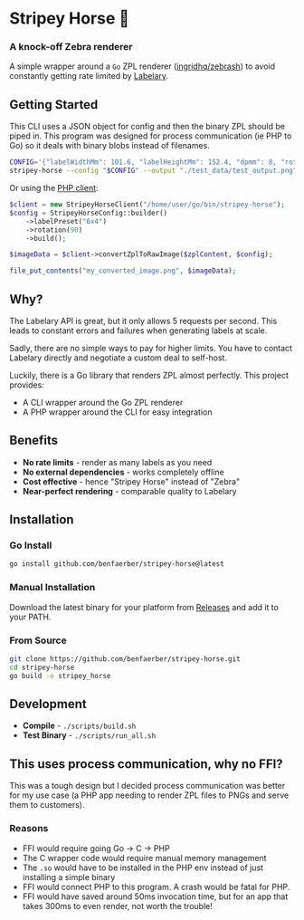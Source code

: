 # Stripey Horse 🦓
### A knock-off Zebra renderer

A simple wrapper around a `Go` ZPL renderer ([ingridhq/zebrash](https://github.com/ingridhq/zebrash)) to avoid constantly getting rate limited by [Labelary](https://labelary.com/service.html).

## Getting Started
This CLI uses a JSON object for config and then the binary ZPL should be piped in.
This program was designed for process communication (ie PHP to Go) so it deals with binary blobs instead of filenames.
```sh
CONFIG='{"labelWidthMm": 101.6, "labelHeightMm": 152.4, "dpmm": 8, "rotation": 0}'
stripey-horse --config "$CONFIG" --output "./test_data/test_output.png" < "$zpl_file"
```
Or using the [PHP client](https://github.com/benfaerber/zpl-to-png):
```php
$client = new StripeyHorseClient("/home/user/go/bin/stripey-horse");
$config = StripeyHorseConfig::builder()
    ->labelPreset("6x4")
    ->rotation(90)
    ->build();

$imageData = $client->convertZplToRawImage($zplContent, $config);

file_put_contents("my_converted_image.png", $imageData);
```

## Why?

The Labelary API is great, but it only allows 5 requests per second. This leads to constant errors and failures when generating labels at scale.

Sadly, there are no simple ways to pay for higher limits. You have to contact Labelary directly and negotiate a custom deal to self-host.

Luckily, there is a Go library that renders ZPL almost perfectly. This project provides:
- A CLI wrapper around the Go ZPL renderer
- A PHP wrapper around the CLI for easy integration

## Benefits

- **No rate limits** - render as many labels as you need
- **No external dependencies** - works completely offline
- **Cost effective** - hence "Stripey Horse" instead of "Zebra"
- **Near-perfect rendering** - comparable quality to Labelary

## Installation

### Go Install
```bash
go install github.com/benfaerber/stripey-horse@latest
```

### Manual Installation
Download the latest binary for your platform from [Releases](https://github.com/benfaerber/stripey-horse/releases) and add it to your PATH.

### From Source
```bash
git clone https://github.com/benfaerber/stripey-horse.git
cd stripey-horse
go build -o stripey_horse
```

## Development

- **Compile** - `./scripts/build.sh`
- **Test Binary** - `./scripts/run_all.sh`

## This uses process communication, why no FFI?
This was a tough design but I decided process communication was better
for my use case (a PHP app needing to render ZPL files to PNGs and serve them to customers).

### Reasons
- FFI would require going Go -> C -> PHP
- The C wrapper code would require manual memory management
- The `.so` would have to be installed in the PHP env instead of just installing a simple binary
- FFI would connect PHP to this program. A crash would be fatal for PHP.  
- FFI would have saved around 50ms invocation time, but for an app that takes 300ms to even render, not worth the trouble!
